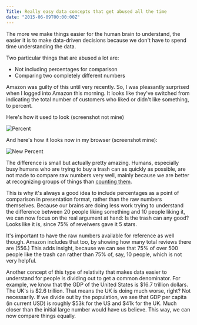```yaml
---
Title: Really easy data concepts that get abused all the time
date: "2015-06-09T00:00:00Z"
---
```


The more we make things easier for the human brain to understand, the easier it is to make data-driven decisions because we don't have to spend time understanding the data. 

Two particular things that are abused a lot are:

+ Not including percentages for comparison
+ Comparing two completely different numbers

Amazon was guilty of this until very recently. So, I was pleasantly surprised when I logged into Amazon this morning. It looks like they've switched from indicating the total number of customers who liked or didn't like something, to percent. 

Here's how it used to look (screenshot not mine)

![Percent](http://netdna.webdesignerdepot.com/uploads/amazon//compare-reviews.jpg)

And here's how it looks now in my browser (screenshot mine):

![New Percent](https://raw.githubusercontent.com/veekaybee/veekaybee.github.io/master/images/amazon.png)

The difference is small but actually pretty amazing. Humans, especially busy humans who are trying to buy a trash can as quickly as possible,  are not made to compare raw numbers very well, mainly because we are better at recognizing groups of things than [counting them](http://www.quora.com/Why-is-human-brain-bad-at-raw-arithmetic-involving-large-numbers-even-though-its-good-at-tasks-such-as-object-recognition). 

This is why it's always a good idea to include percentages as a point of comparison in presentation format, rather than the raw numbers themselves. Because our brains are doing less work trying to understand the difference between 20 people liking something and 10 people liking it, we can now focus on the real argument at hand: Is the trash can any good? Looks like it is, since 75% of reveiwers gave it 5 stars. 

It's important to have the raw numbers available for reference as well though. Amazon includes that too, by showing how many total reviews there are (556.) This adds insight, because we can see that 75% of over 500 people like the trash can rather than 75% of, say, 10 people, which is not very helpful. 

Another concept of this type of relativity that makes data easier to understand for people is dividing out to get a common denominator. For example, we know that the GDP of the United States is $16.7 trillion dollars. The UK's is $2.6 trillion. That means the UK is doing much worse, right? Not necessarily. If we divide out by the population, we see that GDP per capita (in current USD) is roughly $53k for the US and $41k for the UK. Much closer than the initial large number would have us believe. This way, we can now compare things equally. 

